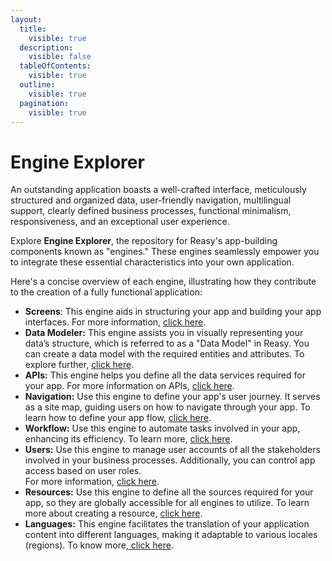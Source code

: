 ```yaml
---
layout:
  title:
    visible: true
  description:
    visible: false
  tableOfContents:
    visible: true
  outline:
    visible: true
  pagination:
    visible: true
---
```


# Engine Explorer

An outstanding application boasts a well-crafted interface, meticulously structured and organized data, user-friendly navigation, multilingual support, clearly defined business processes, functional minimalism, responsiveness, and an exceptional user experience.

Explore **Engine Explorer**, the repository for Reasy's app-building components known as "engines." These engines seamlessly empower you to integrate these essential characteristics into your own application.

Here's a concise overview of each engine, illustrating how they contribute to the creation of a fully functional application:

* **Screens**: This engine aids in structuring your app and building your app interfaces. For more information, [click here](../engines/screens/).
* **Data Modeler:** This engine assists you in visually representing your data’s structure, which is referred to as a "Data Model" in Reasy. You can create a data model with the required entities and attributes. To explore further, [click here](../engines/data-modeler/).
* **APIs:** This engine helps you define all the data services required for your app. For more information on APIs, [click here](../engines/apis/).
* **Navigation:** Use this engine to define your app's user journey. It serves as a site map, guiding users on how to navigate through your app. To learn how to define your app flow, [click here](broken-reference).
* **Workflow:** Use this engine to automate tasks involved in your app, enhancing its efficiency. To learn more, [click here](../engines/workflow/).
* **Users:** Use this engine to manage user accounts of all the stakeholders involved in your business processes. Additionally, you can control app access based on user roles.\
  For more information, [click here](../engines/user-management/).
* **Resources:** Use this engine to define all the sources required for your app, so they are globally accessible for all engines to utilize. To learn more about creating a resource, [click here](../engines/resources.md).
* **Languages:** This engine facilitates the translation of your application content into different languages, making it adaptable to various locales (regions). To know more,[ click here](../engines/languages/).
